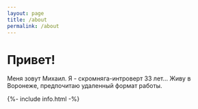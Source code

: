 ```yaml
---
layout: page
title: /about
permalink: /about
---
```

# Привет! 
Меня зовут Михаил. Я - скромняга-интроверт 33 лет... Живу в Воронеже, предпочитаю удаленный формат работы.

 {%- include info.html -%}


